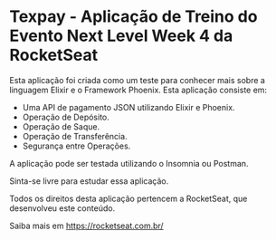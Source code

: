 # Texpay - Aplicação de Treino do Evento Next Level Week 4 da RocketSeat

Esta aplicação foi criada como um teste para conhecer mais sobre a linguagem Elixir e o Framework Phoenix.
Esta aplicação consiste em:

  * Uma API de pagamento JSON utilizando Elixir e Phoenix.
  * Operação de Depósito.
  * Operação de Saque.
  * Operação de Transferência.
  * Segurança entre Operações.

A aplicação pode ser testada utilizando o Insomnia ou Postman.

Sinta-se livre para estudar essa aplicação.

Todos os direitos desta aplicação pertencem a RocketSeat, que desenvolveu este conteúdo.

Saiba mais em https://rocketseat.com.br/